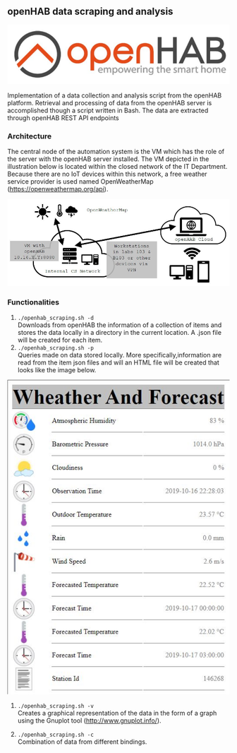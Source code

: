 ## openHAB data scraping and analysis
![alt text](https://github.com/mchara01/Data-Mining-openHab/blob/main/images/openhab_logo.JPG?raw=true)

Implementation of a data collection and analysis script from the openHAB platform. Retrieval and processing of data from the openHAB server is accomplished though a script written in Bash. The data are extracted through openHAB REST API endpoints

### Architecture 
The central node of the automation system is the VM which has the role of the server with the openHAB server installed. The VM depicted in the illustration below is located within the closed network of the IT Department. Because there are no IoT devices within this network, a free weather service provider is used named OpenWeatherMap (https://openweathermap.org/api).

![alt text](https://github.com/mchara01/Data-Mining-openHab/blob/main/images/architecture.JPG?raw=true)

### Functionalities
1. `./openhab_scraping.sh -d`<br /> Downloads from openHAB the information of a collection of items and stores the data locally in a directory in the current location. A .json file will be created for each item.
1. `./openhab_scraping.sh -p`<br /> Queries made on data stored locally. More specifically,information are read from the item json files and will an HTML file will be created that looks like the image below.

![alt text](https://github.com/mchara01/Data-Mining-openHab/blob/main/images/app_results.JPG?raw=true)

1. `./openhab_scraping.sh -v`<br /> Creates a graphical representation of the data in the form of a graph using the Gnuplot tool (http://www.gnuplot.info/).

1. `./openhab_scraping.sh -c`<br /> Combination of data from different bindings.
